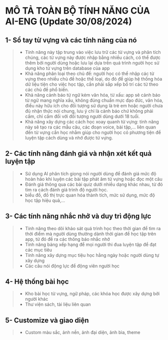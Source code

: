# MÔ TẢ TOÀN BỘ TÍNH NĂNG CỦA AI-ENG (Update 30/08/2024)
>
## 1- Sổ tay từ vựng và các tính năng của nó
> * Tính năng này tập trung vào việc lưu trữ các từ vựng và phân tích chúng, các từ vựng này được nhập bằng nhiều cách, có thể được thêm bởi người dùng hoặc lưu lại dựa trên quá trình người học sử dụng kho từ vựng trên database của app
> * Khả năng phân loại theo chủ đề: người học có thể nhập các từ vựng theo nhiều chủ đề hoặc thể loại, do đó để giúp hệ thống hóa dữ liệu tiện cho việc học tập, cần phải sắp xếp bố trí các từ theo các chủ đề phổ biến.
> * Khả năng cảnh báo từ ngữ kém văn hóa, từ xấu: app sẽ cảnh báo từ ngữ mang nghĩa xấu, không đúng chuẩn mực đạo đức, văn hóa, điều này hữu ích cho đối tượng sử dụng là trẻ em hoặc người chưa đủ nhận thức nói chung, lưu ý chỉ là cảnh báo chứ không phải cấm, chỉ cấm đối với đối tượng người dùng dưới 18 tuổi.
> * Khả năng xây dựng các cách học xoay quanh từ vựng: tính năng này sẽ tạo ra các mẫu câu, các đoạn voice, bài tập,... liên quan đến từ vựng cần học nhằm giúp cho người học có phương tiện để luyện tập cách dùng và nhớ được từ vựng.
## 2- Các tính năng đánh giá và nhận xét kết quả luyện tập
> * Sử dụng AI phân tích giọng nói người dùng để đánh giá mức độ hoàn hảo khi luyện các bài tập phát âm từ vựng hoặc đọc một câu
> * Đánh giá thông qua các bài quiz dưới nhiều dạng khác nhau, từ đó tìm ra cách đánh giá trình độ người học.
> * biểu đồ, đồ thị trực quan hóa thành tích, mức sử dụng, mức độ học tập hiệu quả,...
## 3- Các tính năng nhắc nhở và duy trì động lực
> * Tính năng theo dõi khảo sát quá trình học theo thời gian để tìm ra thời điểm mà người dùng thường dành thời gian để học tập trên app, từ đó đề ra các thông báo nhắc nhở
> * Tính năng bảng xếp hạng để mọi người thi đua luyện tập để đạt các mục tiêu
> * Tính năng xây dựng mục tiệu học hằng ngày hoặc người dùng tự xây dựng
> * Các câu nói động lực để động viên người học
## 4- Hệ thống bài học
> * Kho bài học từ vựng, ngữ pháp, các khóa học được xây dựng bởi người khác
> * Thư viện sách, tài liệu liên quan
## 5- Customize và giao diện
> * Custom màu sắc, ảnh nền, ảnh đại diện, ảnh bìa, theme
